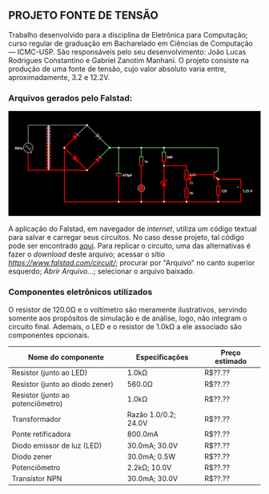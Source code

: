 ## PROJETO FONTE DE TENSÃO

  Trabalho desenvolvido para a disciplina de Eletrônica para Computação; curso regular de graduação em Bacharelado em Ciências de Computação — ICMC-USP. São responsáveis pelo seu desenvolvimento: João Lucas Rodrigues Constantino e Gabriel Zanotim Manhani. O projeto consiste na produção de uma fonte de tensão, cujo valor absoluto varia entre, aproximadamente, 3.2 e 12.2V.

### Arquivos gerados pelo Falstad:
![Diagrama](falstad-image.png)

A aplicação do Falstad, em navegador de *internet*, utiliza um código textual para salvar e carregar seus circuitos. No caso desse projeto, tal código pode ser encontrado [aqui](falstad-code.txt). Para replicar o circuito, uma das alternativas é fazer o *download* deste arquivo; acessar o sítio *https://www.falstad.com/circuit/*; procurar por "Arquivo" no canto superior esquerdo; *Abrir Arquivo...*; selecionar o arquivo baixado.

### Componentes eletrônicos utilizados

O resistor de 120.0Ω e o voltímetro são meramente ilustrativos, servindo somente aos propósitos de simulação e de análise, logo, não integram o circuito final. Ademais, o LED e o resistor de 1.0kΩ a ele associado são componentes opcionais.


Nome do componente | Especificações | Preço estimado |
--- | --- | --- |
Resistor (junto ao LED) | 1.0kΩ | R$??.?? |
Resistor (junto ao diodo zener) | 560.0Ω | R$??.?? |
Resistor (junto ao potenciômetro) | 1.0kΩ | R$??.?? |
Transformador | Razão 1.0/0.2; 24.0V | R$??.?? |
Ponte retificadora | 800.0mA | R$??.?? |
Diodo emissor de luz (LED) | 30.0mA; 30.0V | R$??.?? |
Diodo zener | 30.0mA; 0.5W | R$??.?? |
Potenciômetro | 2.2kΩ; 10.0V | R$??.?? |
Transistor NPN | 30.0mA; 30.0V | R$??.?? |

